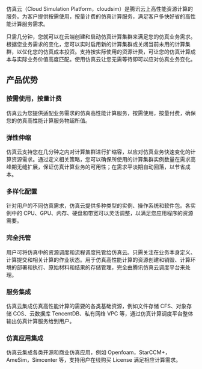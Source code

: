 仿真云（Cloud Simulation Platform，cloudsim）是腾讯云上高性能资源计算的服务。为客户提供按需使用，按量计费的仿真计算服务，满足客户多快好省的高性能计算服务需求。

只需几分钟，您就可以在云端创建和启动仿真计算集群来满足您的仿真业务需求。根据您业务需求的变化，您可以实时启用新的计算集群或关闭当前未用的计算集群，以优化您的仿真成本投资。支持按实际使用的资源计费，可让您的仿真计算成本与实际业务价值高度匹配。使用仿真云让您无需等待即可以应对仿真业务变化。

## 产品优势


### 按需使用，按量计费
仿真云为您提供适配业务需求的仿真高性能计算服务，按需使用，按量付费，确保您的仿真高性能计算服务物超所值。

### 弹性伸缩
仿真云支持您在几分钟之内对计算集群进行扩缩容，以应对仿真业务快速变化的计算资源需求。通过定义相关策略，您可以确保所使用的计算集群实例数量在需求高峰期无缝扩展，保证仿真计算业务的可用性；在需求平淡期自动回落，以节省成本。

### 多样化配置
针对用户的不同仿真需求，仿真云提供多种类型的实例、操作系统和软件包。各实例中的 CPU、GPU、内存、硬盘和带宽可以灵活调整，以满足您应用程序的资源需要。

### 完全托管
用户可将仿真中的资源调度和流程调度托管给仿真云。只需关注在业务本身定义、计算提交和相关计算的作业状态。用于仿真高性能计算的资源创建和销毁、计算环境的部署和执行、原始材料和结果的存储管理，完全由腾讯仿真云调度平台来处理。

### 服务集成
仿真云集成仿真高性能计算的需要的各类基础资源，例如文件存储 CFS、对象存储 COS、云数据库 TencentDB、私有网络 VPC 等，通过仿真计算调度平台整体输出仿真计算服务给到用户。

### 仿真应用集成
仿真云集成各类开源和商业仿真应用，例如 Openfoam，StarCCM+，AmeSim，Simcenter 等，支持用户在线购买 License 满足相应计算需求。

